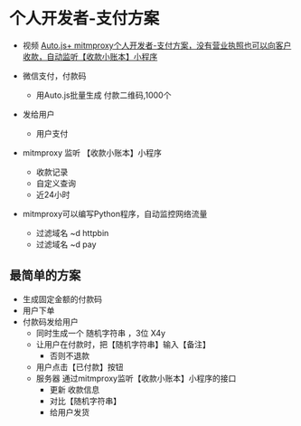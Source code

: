 
# 个人开发者-支付方案

- 视频 [Auto.js+ mitmproxy个人开发者-支付方案，没有营业执照也可以向客户收款，自动监听【收款小账本】小程序](https://www.bilibili.com/video/av97288306/)

- 微信支付，付款码
    - 用Auto.js批量生成 付款二维码,1000个
- 发给用户
    - 用户支付

- mitmproxy 监听 【收款小账本】小程序
    - 收款记录
    - 自定义查询
    - 近24小时
- mitmproxy可以编写Python程序，自动监控网络流量
    - 过滤域名 ~d httpbin
    - 过滤域名 ~d pay

## 最简单的方案
- 生成固定金额的付款码
- 用户下单
- 付款码发给用户
    - 同时生成一个 随机字符串 ，3位 X4y
    - 让用户在付款时，把【随机字符串】输入【备注】
        - 否则不退款
    - 用户点击【已付款】按钮
    - 服务器 通过mitmproxy监听【收款小账本】小程序的接口
        - 更新 收款信息
        - 对比【随机字符串】
        - 给用户发货